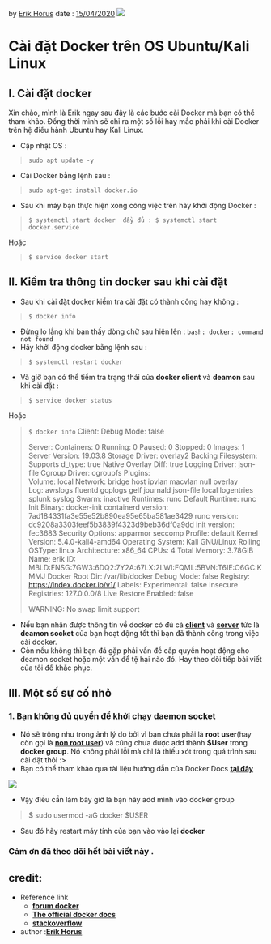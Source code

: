 
by  [Erik Horus](https://github.com/ErikHorus1249)
date : [15/04/2020](h)
![](https://i.imgur.com/jyvBLIr.png)
# Cài đặt Docker trên OS  Ubuntu/Kali Linux 

## I. Cài đặt docker
Xin chào, mình là Erik ngay sau đây là các bước cài Docker mà bạn có thể tham khảo. Đồng thời mình sẽ chỉ ra một số lỗi hay mắc phải khi cài Docker trên hệ điều hành Ubuntu hay Kali Linux.
- Cập nhật OS : 

> ```sudo apt update -y```

-  Cài Docker bằng lệnh sau  : 

> ```sudo apt-get install docker.io```

- Sau khi máy bạn thực hiện xong công việc trên hãy khởi động Docker :

> `$ systemctl start docker  đầy đủ : $ systemctl start docker.service`

Hoặc 

> `$ service docker start`

## II. Kiểm tra thông tin docker sau khi cài đặt
- Sau khi cài đặt docker kiểm tra cài đặt có thành công hay không :

>  ```$ docker info```

- Đừng lo lắng khi bạn thấy dòng chữ sau hiện lên : ```bash: docker: command not found```
- Hãy khởi động  docker bằng lệnh sau : 

> ```$ systemctl restart docker```

- Và giờ bạn có thể tiểm tra trạng thái của **docker client** và **deamon** sau khi cài đặt  : 

> ```$ service docker status```

Hoặc

> `$ docker info`
> Client:  Debug Mode: false
> 
> Server:  Containers: 0   Running: 0   Paused: 0   Stopped: 0  Images:
> 1  Server Version: 19.03.8  Storage Driver: overlay2   Backing
> Filesystem: <unknown>   Supports d_type: true   Native Overlay Diff:
> true  Logging Driver: json-file  Cgroup Driver: cgroupfs  Plugins:  
> Volume: local   Network: bridge host ipvlan macvlan null overlay  
> Log: awslogs fluentd gcplogs gelf journald json-file local logentries
> splunk syslog  Swarm: inactive  Runtimes: runc  Default Runtime: runc 
> Init Binary: docker-init  containerd version:
> 7ad184331fa3e55e52b890ea95e65ba581ae3429  runc version:
> dc9208a3303feef5b3839f4323d9beb36df0a9dd  init version: fec3683 
> Security Options:   apparmor   seccomp    Profile: default  Kernel
> Version: 5.4.0-kali4-amd64  Operating System: Kali GNU/Linux Rolling 
> OSType: linux  Architecture: x86_64  CPUs: 4  Total Memory: 3.78GiB 
> Name: erik  ID:
> MBLD:FNSG:7GW3:6DQ2:7Y2A:67LX:2LWI:FQML:5BVN:T6IE:O6GC:KMMJ  Docker
> Root Dir: /var/lib/docker  Debug Mode: false  Registry:
> https://index.docker.io/v1/  Labels:  Experimental: false  Insecure
> Registries:
>   127.0.0.0/8  Live Restore Enabled: false
> 
> WARNING: No swap limit support
- Nếu bạn nhận được thông tin về docker có đủ cả [**client**](h) và [**server**](d) tức là **deamon socket** của bạn hoạt động tốt thì bạn đã thành công trong việc cài docker.
- Còn nếu không thì bạn đã gặp phải vấn đề cấp quyền hoạt động cho deamon socket hoặc một vấn đề tệ hại nào đó. Hay theo dõi tiếp bài viết của tôi để khắc phục. 

## III. Một số sự cố nhỏ
### 1. Bạn không đủ quyền để  khởi chạy daemon socket
- Nó sẽ trông như trong ảnh lý do bởi vì bạn chưa phải là **root user**(hay còn gọi là [**non root user**](https://docs.docker.com/install/linux/linux-postinstall/#manage-docker-as-a-non-root-user)) và cũng chưa được add thành **$User** trong **docker group**.  Nó không phải lỗi mà chỉ là thiếu xót trong quá trình sau cài đặt thôi :>
- Bạn có thể tham khảo qua tài liệu hướng dẫn của Docker Docs [**tại đây**](https://docs.docker.com/install/linux/linux-postinstall/#manage-docker-as-a-non-root-user)

 ![](https://i.imgur.com/Ie8HGNv.png)
 - Vậy điều cần làm bây giờ là bạn hãy add mình vào docker group

    

>  $ sudo usermod -aG docker $USER

-  Sau đó hãy restart máy tính của bạn vào vào lại **docker**

 ### Cảm ơn đã theo dõi hết bài viết này .
## credit:
* Reference link
	* [**forum docker**](https://forums.docker.com/t/failed-to-start-docker-service-unit-is-masked/67413)
	*  [ **The official docker docs**](https://docs.docker.com/engine/install/ubuntu/)
	* [**stackoverflow**](https://stackoverflow.com/questions/48957195/how-to-fix-docker-got-permission-denied-issue)
* author :[**Erik Horus** ](https://github.com/ErikHorus1249)










